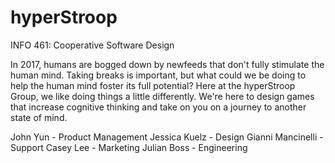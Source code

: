 # hyperStroop
INFO 461: Cooperative Software Design

In 2017, humans are bogged down by newfeeds that don't fully stimulate the human mind. Taking breaks is important, but what could we be doing to help the human mind foster its full potential? Here at the hyperStroop Group, we like doing things a little differently. We're here to design games that increase cognitive thinking and take on you on a journey to another state of mind. 

John Yun - Product Management
Jessica Kuelz - Design
Gianni Mancinelli - Support
Casey Lee - Marketing
Julian Boss - Engineering
